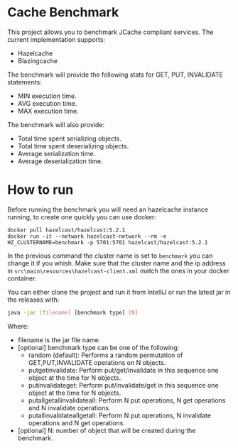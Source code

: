 # Cache Benchmark

This project allows you to benchmark JCache compliant services.
The current implementation supports:
- Hazelcache
- Blazingcache

The benchmark will provide the following stats for GET, PUT, INVALIDATE statements:
- MIN execution time.
- AVG execution time.
- MAX execution time.

The benchmark will also provide:
- Total time spent serializing objects.
- Total time spent deserializing objects.
- Average serialization time.
- Average deserialization time.

# How to run

Before running the benchmark you will need an hazelcache instance running, to create one quickly you can use docker:

```
docker pull hazelcast/hazelcast:5.2.1
docker run -it --network hazelcast-network --rm -e HZ_CLUSTERNAME=benchmark -p 5701:5701 hazelcast/hazelcast:5.2.1
```

In the previous command the cluster name is set to `benchmark` you can change it if you whish. 
Make sure that the cluster name and the ip address in `src\main\resources\hazelcast-client.xml` match the ones in your docker container. 

You can either clone the project and run it from IntelliJ or run the latest jar in the releases with:
```sh
java -jar [filename] [benchmark type] [N]
```
Where:
- filename is the jar file name.
- [optional] benchmark type can be one of the following:
  - random (default): Performs a random permutation of GET,PUT,INVALIDATE operations on N objects.
  - putgetinvalidate: Perform put/get/invalidate in this sequence one object at the time for N objects.
  - putinvalidateget: Perform put/invalidate/get in this sequence one object at the time for N objects.
  - putallgetallinvalidateall: Perform N put operations, N get operations and N invalidate operations.
  - putallinvalidateallgetall: Perform N put operations, N invalidate operations and N get operations.
- [optional] N: number of object that will be created during the benchmark.
  